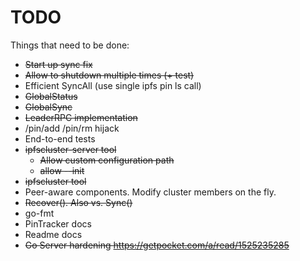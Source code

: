 # TODO

Things that need to be done:

* ~~Start up sync fix~~
* ~~Allow to shutdown multiple times (+ test)~~
* Efficient SyncAll (use single ipfs pin ls call)
* ~~GlobalStatus~~
* ~~GlobalSync~~
* ~~LeaderRPC implementation~~
* /pin/add /pin/rm hijack
* End-to-end tests
* ~~ipfscluster-server tool~~
  * ~~Allow custom configuration path~~
  * ~~allow --init~~
* ~~ipfscluster tool~~
* Peer-aware components. Modify cluster members on the fly.
* ~~Recover(). Also vs. Sync()~~
* go-fmt
* PinTracker docs
* Readme docs
* ~~Go Server hardening https://getpocket.com/a/read/1525235285~~
